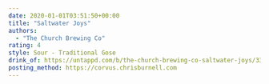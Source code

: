 ```yaml
---
date: 2020-01-01T03:51:50+00:00
title: "Saltwater Joys"
authors:
  - "The Church Brewing Co"
rating: 4
style: Sour - Traditional Gose
drink_of: https://untappd.com/b/the-church-brewing-co-saltwater-joys/3332913
posting_method: https://corvus.chrisburnell.com
---
```

